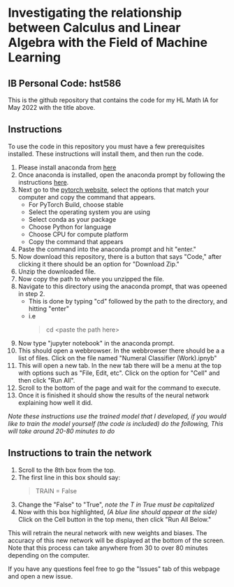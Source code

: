 # Investigating the relationship between Calculus and Linear Algebra with the Field of Machine Learning

## IB Personal Code: hst586

This is the github repository that contains the code for my HL Math IA for May 2022 with the title above.


## Instructions

To use the code in this repository you must have a few prerequisites installed. These instructions will install them, and then run the code.

1. Please install anaconda from [here](https://www.anaconda.com/products/individual)
2. Once anaconda is installed, open the anaconda prompt by following the instructions [here](https://docs.anaconda.com/anaconda/user-guide/getting-started/#open-anaconda-prompt).
3. Next go to the [pytorch website](https://pytorch.org/get-started/locally/), select the options that match your computer and copy the command that appears. 
   - For PyTorch Build, choose stable
   - Select the operating system you are using
   - Select conda as your package
   - Choose Python for language
   - Choose CPU for compute platform
   - Copy the command that appears
4. Paste the command into the anaconda prompt and hit "enter."
5. Now download this repository, there is a button that says "Code," after clicking it there should be an option for "Download Zip." 
6. Unzip the downloaded file.
7. Now copy the path to where you unzipped the file.
8. Navigate to this directory using the anaconda prompt, that was opeened in step 2.
   - This is done by typing "cd" followed by the path to the directory, and hitting "enter"
   - i.e
        > cd \<paste the path here\>
9. Now type "jupyter notebook" in the anaconda prompt.
10. This should open a webbrowser. In the webbrowser there should be a a list of files. Click on the file named "Numeral Classifier (Work).ipnyb"
11. This will open a new tab. In the new tab there will be a menu at the top with options such as "File, Edit, etc". Click on the option for "Cell" and then click "Run All".
12. Scroll to the bottom of the page and wait for the command to execute.
13. Once it is finished it should show the results of the neural network explaining how well it did.

*Note these instructions use the trained model that I developed, if you would like to train the model yourself (the code is included) do the following, This will take around 20-80 minutes to do*

## Instructions to train the network

1. Scroll to the 8th box from the top.
2. The first line in this box should say:
    > TRAIN = False
3. Change the "False" to "True", *note the T in True must be capitalized*
4. Now with this box highlighted, *(A blue line should appear at the side)* Click on the Cell button in the top menu, then click "Run All Below."

This will retrain the neural network with new weights and biases. The accuracy of this new network will be displayed at the bottom of the screen. Note that this process can take anywhere from 30 to over 80 minutes depending on the computer.


If you have any questions feel free to go the "Issues" tab of this webpage and open a new issue.